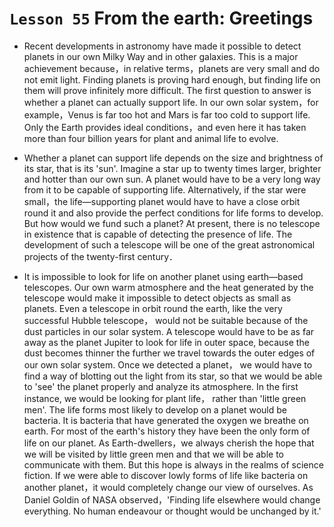 # `Lesson 55` From the earth: Greetings

* Recent developments in astronomy have made it possible to detect planets in our own Milky Way and in other galaxies. This is a major achievement because，in relative terms，planets are very small and do not emit light. Finding planets is proving hard enough, but finding life on them will prove infinitely more difficult. The first question to answer is whether a planet can actually support life. In our own solar system，for example，Venus is far too hot and Mars is far too cold to support life. Only the Earth provides ideal conditions，and even here it has taken more than four billion years for plant and animal life to evolve.

* Whether a planet can support life depends on the size and brightness of its star, that is its 'sun'. Imagine a star up to twenty times larger, brighter and hotter than our own sun. A planet would have to be a very long way from it to be capable of supporting life. Alternatively, if the star were small，the life—supporting planet would have to have a close orbit round it and also provide the perfect conditions for life forms to develop. But how would we fund such a planet? At present, there is no telescope in existence that is capable of detecting the presence of life. The development of such a telescope will be one of the great astronomical projects of the twenty-first century．

* It is impossible to look for life on another planet using earth—based telescopes. Our own warm atmosphere and the heat generated by the telescope would make it impossible to detect objects as small as planets. Even a telescope in orbit round the earth, like the very successful Hubble telescope， would not be suitable because of the dust particles in our solar system. A telescope would have to be as far away as the planet Jupiter to look for life in outer space, because the dust becomes thinner the further we travel towards the outer edges of our own solar system. Once we detected a planet， we would have to find a way of blotting out the light from its star, so that we would be able to 'see' the planet properly and analyze its atmosphere. In the first instance, we would be looking for plant life， rather than 'little green men'. The life forms most likely to develop on a planet would be bacteria. It is bacteria that have generated the oxygen we breathe on earth. For most of the earth's history they have been the only form of life on our planet. As Earth-dwellers，we always cherish the hope that we will be visited by little green men and that we will be able to communicate with them. But this hope is always in the realms of science fiction. If we were able to discover lowly forms of life like bacteria on another planet，it would completely change our view of ourselves. As Daniel Goldin of NASA observed，'Finding life elsewhere would change everything. No human endeavour or thought would be unchanged by it.'
